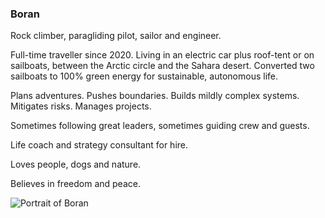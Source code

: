 <!-- not that Observable frontmatter (such as a title) will be interpreted as a HR and literal markdown by Leanpub, so we cannot use it --> 

### Boran

Rock climber, paragliding pilot, sailor and engineer.

Full-time traveller since 2020. Living in an electric car plus roof-tent or on sailboats, between the Arctic circle and the Sahara desert. Converted two sailboats to 100% green energy for sustainable, autonomous life.

Plans adventures. Pushes boundaries. Builds mildly complex systems. Mitigates risks. Manages projects.

Sometimes following great leaders, sometimes guiding crew and guests.

Life coach and strategy consultant for hire.

Loves people, dogs and nature.

Believes in freedom and peace.

![Portrait of Boran](res/20250709_074842__Boran.jpg)
